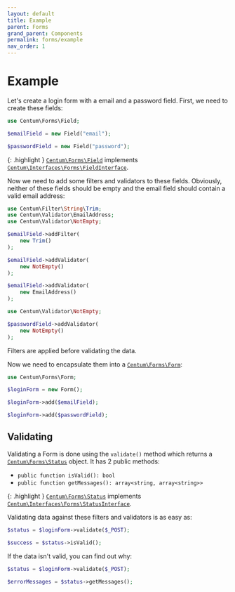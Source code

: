 ```yaml
---
layout: default
title: Example
parent: Forms
grand_parent: Components
permalink: forms/example
nav_order: 1
---
```




# Example

Let's create a login form with a email and a password field.
First, we need to create these fields:

```php
use Centum\Forms\Field;

$emailField = new Field("email");

$passwordField = new Field("password");
```

{: .highlight }
[`Centum\Forms\Field`](https://github.com/SidRoberts/centum/blob/development/src/Forms/Field.php) implements [`Centum\Interfaces\Forms\FieldInterface`](https://github.com/SidRoberts/centum/blob/development/src/Interfaces/Forms/FieldInterface.php).

Now we need to add some filters and validators to these fields.
Obviously, neither of these fields should be empty and the email field should contain a valid email address:

```php
use Centum\Filter\String\Trim;
use Centum\Validator\EmailAddress;
use Centum\Validator\NotEmpty;

$emailField->addFilter(
    new Trim()
);

$emailField->addValidator(
    new NotEmpty()
);

$emailField->addValidator(
    new EmailAddress()
);
```

```php
use Centum\Validator\NotEmpty;

$passwordField->addValidator(
    new NotEmpty()
);
```

Filters are applied before validating the data.

Now we need to encapsulate them into a [`Centum\Forms\Form`](https://github.com/SidRoberts/centum/blob/development/src/Forms/Form.php):

```php
use Centum\Forms\Form;

$loginForm = new Form();

$loginForm->add($emailField);

$loginForm->add($passwordField);
```



## Validating

Validating a Form is done using the `validate()` method which returns a [`Centum\Forms\Status`](https://github.com/SidRoberts/centum/blob/development/src/Forms/Status.php) object.
It has 2 public methods:

- `public function isValid(): bool`
- `public function getMessages(): array<string, array<string>>`

{: .highlight }
[`Centum\Forms\Status`](https://github.com/SidRoberts/centum/blob/development/src/Forms/Status.php) implements [`Centum\Interfaces\Forms\StatusInterface`](https://github.com/SidRoberts/centum/blob/development/src/Interfaces/Forms/StatusInterface.php).

Validating data against these filters and validators is as easy as:

```php
$status = $loginForm->validate($_POST);

$success = $status->isValid();
```

If the data isn't valid, you can find out why:

```php
$status = $loginForm->validate($_POST);

$errorMessages = $status->getMessages();
```
